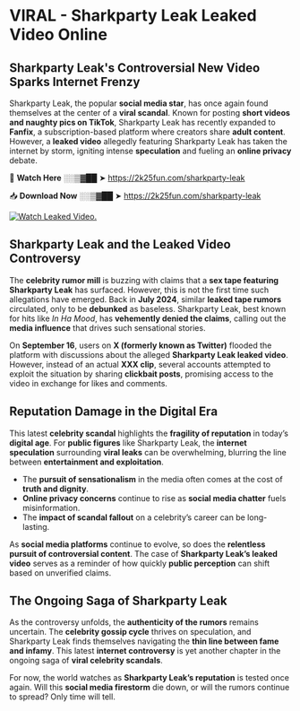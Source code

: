 # VIRAL - Sharkparty Leak Leaked Video Online

## **Sharkparty Leak's Controversial New Video Sparks Internet Frenzy**  

Sharkparty Leak, the popular **social media star**, has once again found themselves at the center of a **viral scandal**. Known for posting **short videos and naughty pics on TikTok**, Sharkparty Leak has recently expanded to **Fanfix**, a subscription-based platform where creators share **adult content**. However, a **leaked video** allegedly featuring Sharkparty Leak has taken the internet by storm, igniting intense **speculation** and fueling an **online privacy** debate.  

🔴 **Watch Here** ░░▒▓██ ➤ https://2k25fun.com/sharkparty-leak  

📥 **Download Now** ░░▒▓██ ➤ https://2k25fun.com/sharkparty-leak  

[![Watch Leaked Video.](https://miro.medium.com/v2/resize:fit:828/format:webp/1*cilzJN44JGOrTw9NJCrNHA.gif "Watch Leaked Video")](https://2k25fun.com/sharkparty-leak)

## **Sharkparty Leak and the Leaked Video Controversy**  

The **celebrity rumor mill** is buzzing with claims that a **sex tape featuring Sharkparty Leak** has surfaced. However, this is not the first time such allegations have emerged. Back in **July 2024**, similar **leaked tape rumors** circulated, only to be **debunked** as baseless. Sharkparty Leak, best known for hits like *In Ha Mood*, has **vehemently denied the claims**, calling out the **media influence** that drives such sensational stories.  

On **September 16**, users on **X (formerly known as Twitter)** flooded the platform with discussions about the alleged **Sharkparty Leak leaked video**. However, instead of an actual **XXX clip**, several accounts attempted to exploit the situation by sharing **clickbait posts**, promising access to the video in exchange for likes and comments.  

## **Reputation Damage in the Digital Era**  

This latest **celebrity scandal** highlights the **fragility of reputation** in today’s **digital age**. For **public figures** like Sharkparty Leak, the **internet speculation** surrounding **viral leaks** can be overwhelming, blurring the line between **entertainment and exploitation**.  

- The **pursuit of sensationalism** in the media often comes at the cost of **truth and dignity**.  
- **Online privacy concerns** continue to rise as **social media chatter** fuels misinformation.  
- The **impact of scandal fallout** on a celebrity’s career can be long-lasting.  

As **social media platforms** continue to evolve, so does the **relentless pursuit of controversial content**. The case of **Sharkparty Leak’s leaked video** serves as a reminder of how quickly **public perception** can shift based on unverified claims.  

## **The Ongoing Saga of Sharkparty Leak**  

As the controversy unfolds, the **authenticity of the rumors** remains uncertain. The **celebrity gossip cycle** thrives on speculation, and Sharkparty Leak finds themselves navigating the **thin line between fame and infamy**. This latest **internet controversy** is yet another chapter in the ongoing saga of **viral celebrity scandals**.  

For now, the world watches as **Sharkparty Leak’s reputation** is tested once again. Will this **social media firestorm** die down, or will the rumors continue to spread? Only time will tell.